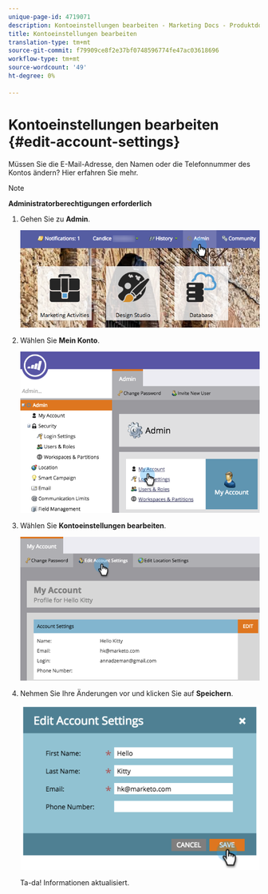 ```yaml
---
unique-page-id: 4719071
description: Kontoeinstellungen bearbeiten - Marketing Docs - Produktdokumentation
title: Kontoeinstellungen bearbeiten
translation-type: tm+mt
source-git-commit: f79909ce8f2e37bf0748596774fe47ac03618696
workflow-type: tm+mt
source-wordcount: '49'
ht-degree: 0%

---
```



# Kontoeinstellungen bearbeiten {#edit-account-settings}

Müssen Sie die E-Mail-Adresse, den Namen oder die Telefonnummer des Kontos ändern? Hier erfahren Sie mehr.

>[!NOTE]
>
>**Administratorberechtigungen erforderlich**

1. Gehen Sie zu **Admin**.

   ![](assets/adminhand.png)

1. Wählen Sie **Mein Konto**.

   ![](assets/image2015-6-23-15-3a16-3a52.png)

1. Wählen Sie **Kontoeinstellungen bearbeiten**.

   ![](assets/image2015-6-23-15-3a21-3a41.png)

1. Nehmen Sie Ihre Änderungen vor und klicken Sie auf **Speichern**.

   ![](assets/image2015-6-23-15-3a20-3a16.png)

   Ta-da! Informationen aktualisiert.
